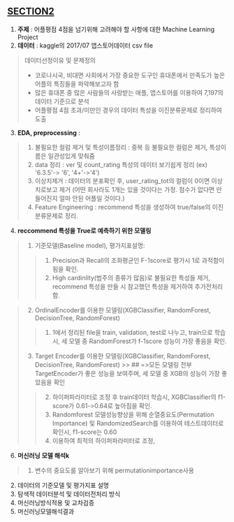 ## [**SECTION2**](https://github.com/sangahnim/section_project/blob/main/section2/AI_05_%EC%9D%B4%EC%83%81%EC%95%84_Section2.ipynb)

1. **주제** : 어플평점 4점을 넘기위해 고려해야 할 사항에 대한 Machine Learning Project
2. **데이터** : kaggle의 2017/07 앱스토어데이터 csv file
> 데이터선정이유 및 문제정의
> * 코로나시국, 비대면 사회에서 가장 중요한 도구인 휴대폰에서 만족도가 높은 어플의 특징들을 파악해보고자 함
> * 많은 휴대폰 중 많은 사람들의 사랑받는 애플, 앱스토어를 이용하여 7,197의 데이터 기준으로 분석
> * 어플평점 4점 초과/미만인 경우의 데이터 특성을 이진분류문제로 정리하여 도출
3. **EDA, preprocessing** :
>   1) 불필요한 컬럼 제거 및 특성이름정리 : 중복 등 불필요한 컬럼은 제거, 특성이름은 일관성있게 맞춰줌
>   2) data 정리 : ver 및  count_rating 특성의 데이터 보기쉽게 정리 (ex) '6.3.5'-> '6', '4+'->'4')
>   3) 이상치제거 : 데이터의 분포확인 후, user_rating_tot의 컬럼이 0이면 이상치로보고 제거 (어떤 회사라도 1개는 있을 것이다는 가정. 점수가 없다면 만들어진지 얼마 안된 어플일 것이다.)
>   4) Feature Engineering : recommend 특성을 생성하여 true/false의 이진분류문제로 정리.
4. **reccommend 특성을 True로 예측하기 위한 모델링**
> 1. 기준모델(Baseline model), 평가지표설명:
>>   1) Precision과 Recall의 조화평균인 F-1score로 평가시 1로 과적함이 됨을 확인.
>>   2) High cardinlity(범주의 종류가 많음)로 불필요한 특성들 제거, recommend 특성을 만들 시 참고했던 특성을 제거하여 추가전처리함.

> 2. OrdinalEncoder를 이용한 모델링(XGBClassifier, RandomForest, DecisionTree, RandomForest)
>>   1) 1에서 정리된 file을 train, validation, test로 나누고, train으로 학습시, 세 모델 중 RandomForest가 f-1score 성능이 가장 좋음을 확인.
> 3. Target Encoder를 이용한 모델링(XGBClassifier, RandomForest, DecisionTree, RandomForest)
    >> ## =>모든 모델링 전부 TargetEncoder가 좋은 성능을 보여주며, 세 모델 중 XGB의 성능이 가장 좋았음을 확인
>>   2) 하이퍼파라미터로 조정 후 train데이터 학습시, XGBClassifier의 f1-score가 0.61->0.64로 높아짐을 확인.
>>   3) Randomforest 모델성능향상을 위해 순열중요도(Permutation Importance) 및 RandomizedSearch를 이용하여 테스트데이터로 확인시, f1-score는 0.60
>>   4) 이용하여 최적의 하이퍼파라미터로 조정,
6. **머신러닝 모델 해석k**
>   1) 변수의 중요도를 알아보기 위해 permutationimportance사용


2. 데이터의 기준모델 및 평가지표 설명 
3. 탐색적 데이터분석 및 데이터전처리 방식 
4. 머신러닝방식적용 및 교차검증
5. 머신러닝모델해석결과
